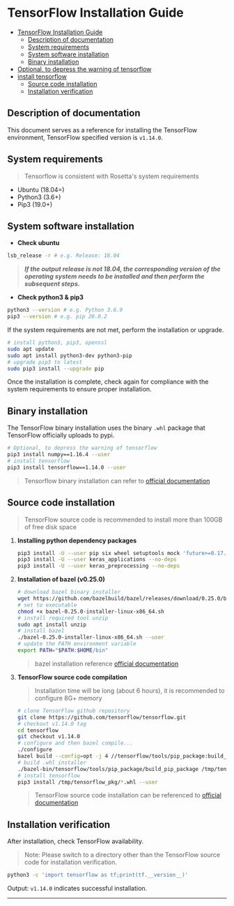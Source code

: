 # TensorFlow Installation Guide

- [TensorFlow Installation Guide](#tensorflow-installation-guide)
  - [Description of documentation](#description-of-documentation)
  - [System requirements](#system-requirements)
  - [System software installation](#system-software-installation)
  - [Binary installation](#binary-installation)
- [Optional, to depress the warning of tensorflow](#optional-to-depress-the-warning-of-tensorflow)
- [install tensorflow](#install-tensorflow)
  - [Source code installation](#source-code-installation)
  - [Installation verification](#installation-verification)

## Description of documentation

This document serves as a reference for installing the TensorFlow environment, TensorFlow specified version is `v1.14.0`.

## System requirements

> Tensorflow is consistent with Rosetta's system requirements

- Ubuntu (18.04=)
- Python3 (3.6+)
- Pip3 (19.0+)

## System software installation

- **Check ubuntu**

```bash
lsb_release -r # e.g. Release: 18.04
````

> ***If the output release is not 18.04, the corresponding version of the operating system needs to be installed and then perform the subsequent steps.***

- **Check python3 & pip3**

```bash
python3 --version # e.g. Python 3.6.9
pip3 --version # e.g. pip 20.0.2
````

If the system requirements are not met, perform the installation or upgrade.

```bash
# install python3, pip3, openssl
sudo apt update
sudo apt install python3-dev python3-pip
# upgrade pip3 to latest 
sudo pip3 install --upgrade pip
```

Once the installation is complete, check again for compliance with the system requirements to ensure proper installation.

## Binary installation

The TensorFlow binary installation uses the binary `.whl` package that TensorFlow officially uploads to pypi.

```bash
# Optional, to depress the warning of tensorflow
pip3 install numpy==1.16.4 --user
# install tensorflow
pip3 install tensorflow==1.14.0 --user
````

> Tensorflow binary installation can refer to [official documentation](https://www.tensorflow.org/install/pip)

## Source code installation

> TensorFlow source code is recommended to install more than 100GB of free disk space

1. **Installing python dependency packages**

    ```bash
    pip3 install -U --user pip six wheel setuptools mock 'future>=0.17.1' 'numpy==1.16.4'
    pip3 install -U --user keras_applications --no-deps
    pip3 install -U --user keras_preprocessing --no-deps
    ````

2. **Installation of bazel (v0.25.0)**

    ```bash
    # download bazel binary installer
    wget https://github.com/bazelbuild/bazel/releases/download/0.25.0/bazel-0.25.0-installer-linux-x86_64.sh
    # set to executable
    chmod +x bazel-0.25.0-installer-linux-x86_64.sh
    # install required tool unzip
    sudo apt install unzip
    # install bazel
    ./bazel-0.25.0-installer-linux-x86_64.sh --user
    # update the PATH environment variable
    export PATH="$PATH:$HOME/bin"
    ```

    > bazel installation reference [official documentation](https://docs.bazel.build/versions/master/install-ubuntu.html#install-with-installer-ubuntu)

3. **TensorFlow source code compilation**
    > Installation time will be long (about 6 hours), it is recommended to configure 8G+ memory

    ```bash
    # clone TensorFlow github repository
    git clone https://github.com/tensorflow/tensorflow.git
    # checkout v1.14.0 tag
    cd tensorflow
    git checkout v1.14.0
    # configure and then bazel compile...
    ./configure
    bazel build --config=opt -j 4 //tensorflow/tools/pip_package:build_pip_package
    # build .whl installer
    ./bazel-bin/tensorflow/tools/pip_package/build_pip_package /tmp/tensorflow_pkg
    # install tensorflow
    pip3 install /tmp/tensorflow_pkg/*.whl --user
    ```

    > TensorFlow source code installation can be referenced to [official documentation][tensorflow-source-install]

## Installation verification

After installation, check TensorFlow availability.

> Note: Please switch to a directory other than the TensorFlow source code for installation verification.

```bash
python3 -c 'import tensorflow as tf;print(tf.__version__)'
````

Output: `v1.14.0` indicates successful installation.

-----

[bazel-install]:https://docs.bazel.build/versions/master/install-ubuntu.html#install-with-installer-ubuntu
[tensorflow-source-install]:https://www.tensorflow.org/install/source
